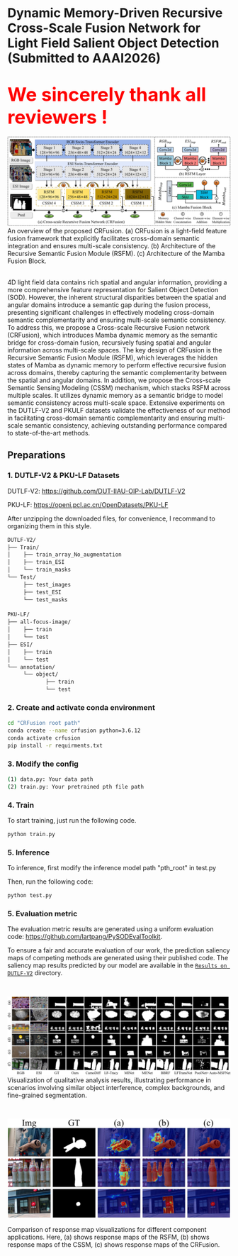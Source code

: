 # Dynamic Memory-Driven Recursive Cross-Scale Fusion Network for Light Field Salient Object Detection (Submitted to AAAI2026)

# <span style="color: red; font-size: 1.5em;">We sincerely thank all reviewers !</span>


![overview](./fig/overview.jpg)
An overview of the proposed CRFusion. (a) CRFusion is a light-field feature fusion framework that explicitly facilitates cross-domain semantic integration and ensures multi-scale consistency. (b) Architecture of the Recursive Semantic Fusion Module (RSFM). (c) Architecture of the Mamba Fusion Block.

<br>
4D light field data contains rich spatial and angular information, providing a more comprehensive feature representation for Salient Object Detection (SOD). However, the inherent structural disparities between the spatial and angular domains introduce a semantic gap during the fusion process, presenting significant challenges in effectively modeling cross-domain semantic complementarity and ensuring multi-scale semantic consistency. To address this, we propose a Cross-scale Recursive Fusion network (CRFusion), which introduces Mamba dynamic memory as the semantic bridge for cross-domain fusion, recursively fusing spatial and angular information across multi-scale spaces. The key design of CRFusion is the Recursive Semantic Fusion Module (RSFM), which leverages the hidden states of Mamba as dynamic memory to perform effective recursive fusion across domains, thereby capturing the semantic complementarity between the spatial and angular domains. In addition, we propose the Cross-scale Semantic Sensing Modeling (CSSM) mechanism, which stacks RSFM across multiple scales. It utilizes dynamic memory as a semantic bridge to model semantic consistency across multi-scale space. Extensive experiments on the DUTLF-V2 and PKULF datasets validate the effectiveness of our method in facilitating cross-domain semantic complementarity and ensuring multi-scale semantic consistency, achieving outstanding performance compared to state-of-the-art methods.

## Preparations
### 1. DUTLF-V2 & PKU-LF Datasets
DUTLF-V2: https://github.com/DUT-IIAU-OIP-Lab/DUTLF-V2

PKU-LF: https://openi.pcl.ac.cn/OpenDatasets/PKU-LF

After unzipping the downloaded files, for convenience, I recommand to organizing them in this style.

``` bash
DUTLF-V2/
├── Train/
│    ├── train_array_No_augmentation
│    ├── train_ESI
│    └── train_masks
└── Test/
     ├── test_images
     ├── test_ESI
     └── test_masks

PKU-LF/
├── all-focus-image/
│    ├── train
│    └── test
├── ESI/
│    ├── train
│    └── test
└── annotation/
     └── object/
            ├── train
            └── test
```

### 2. Create and activate conda environment
``` bash
cd "CRFusion root path"
conda create --name crfusion python=3.6.12
conda activate crfusion
pip install -r requirments.txt
```
### 3. Modify the config
``` bash
(1) data.py: Your data path
(2) train.py: Your pretrained pth file path
```
### 4. Train
To start training, just run the following code.
``` bash
python train.py
```
### 5. Inference
To inference, first modify the inference model path "pth_root" in test.py

Then, run the following code:
``` bash
python test.py
```
### 5. Evaluation metric
The evaluation metric results are generated using a uniform evaluation code: https://github.com/lartpang/PySODEvalToolkit.

To ensure a fair and accurate evaluation of our work, the prediction saliency maps of competing methods are generated using their published code. The saliency map results predicted by our model are available in the [`Results on DUTLF-V2`](./Results/DUTLF-V2.zip) directory. 

<br>

![visual](./fig/visual.jpg)
Visualization of qualitative analysis results, illustrating performance in scenarios involving similar object interference, complex backgrounds, and fine-grained segmentation.

<br>

![ablation_rsfm_cssm](./fig/ablation_rsfm_cssm.jpg)

Comparison of response map visualizations for different component applications. Here, (a) shows response maps of the RSFM, (b) shows response maps of the CSSM, (c) shows response maps of the CRFusion.